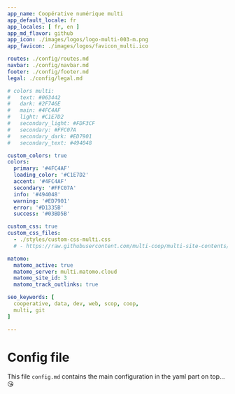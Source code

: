 ```yaml
---
app_name: Coopérative numérique multi
app_default_locale: fr
app_locales: [ fr, en ]
app_md_flavor: github
app_icon: ./images/logos/logo-multi-003-m.png
app_favicon: ./images/logos/favicon_multi.ico

routes: ./config/routes.md
navbar: ./config/navbar.md
footer: ./config/footer.md
legal: ./config/legal.md

# colors multi:
#   text: #063442
#   dark: #2F746E
#   main: #4FC4AF
#   light: #C1E7D2
#   secondary_light: #FDF3CF
#   secondary: #FFC07A
#   secondary_dark: #ED7901
#   secondary_text: #494048

custom_colors: true
colors:
  primary: '#4FC4AF'
  loading_color: '#C1E7D2'
  accent: '#4FC4AF'
  secondary: '#FFC07A'
  info: '#494048'
  warning: '#ED7901'
  error: '#D1335B'
  success: '#03BD5B'

custom_css: true
custom_css_files:
  - ./styles/custom-css-multi.css
  # - https://raw.githubusercontent.com/multi-coop/multi-site-contents/julien-update-colors/styles/custom-css-multi.css

matomo:
  matomo_active: true
  matomo_server: multi.matomo.cloud
  matomo_site_id: 3
  matomo_track_outlinks: true

seo_keywords: [
  cooperative, data, dev, web, scop, coop,
  multi, git
]

---
```



# Config file

This file `config.md` contains the main configuration in the yaml part on top... :kissing_heart:
